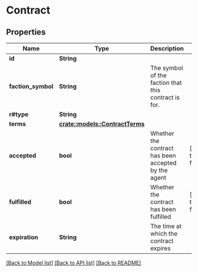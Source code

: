 # Contract

## Properties

Name | Type | Description | Notes
------------ | ------------- | ------------- | -------------
**id** | **String** |  | 
**faction_symbol** | **String** | The symbol of the faction that this contract is for. | 
**r#type** | **String** |  | 
**terms** | [**crate::models::ContractTerms**](ContractTerms.md) |  | 
**accepted** | **bool** | Whether the contract has been accepted by the agent | [default to false]
**fulfilled** | **bool** | Whether the contract has been fulfilled | [default to false]
**expiration** | **String** | The time at which the contract expires | 

[[Back to Model list]](../README.md#documentation-for-models) [[Back to API list]](../README.md#documentation-for-api-endpoints) [[Back to README]](../README.md)


